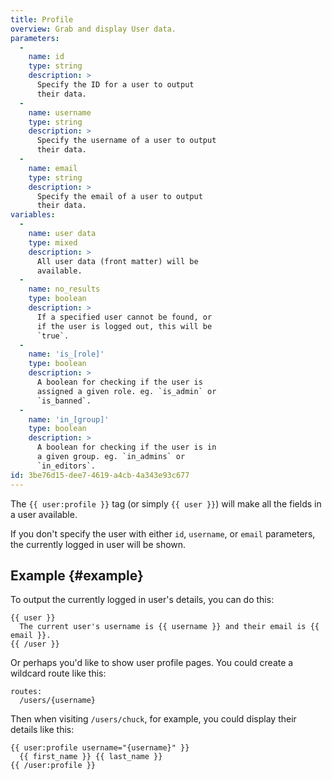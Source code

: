 ```yaml
---
title: Profile
overview: Grab and display User data.
parameters:
  -
    name: id
    type: string
    description: >
      Specify the ID for a user to output
      their data.
  -
    name: username
    type: string
    description: >
      Specify the username of a user to output
      their data.
  -
    name: email
    type: string
    description: >
      Specify the email of a user to output
      their data.
variables:
  -
    name: user data
    type: mixed
    description: >
      All user data (front matter) will be
      available.
  -
    name: no_results
    type: boolean
    description: >
      If a specified user cannot be found, or
      if the user is logged out, this will be
      `true`.
  -
    name: 'is_[role]'
    type: boolean
    description: >
      A boolean for checking if the user is
      assigned a given role. eg. `is_admin` or
      `is_banned`.
  -
    name: 'in_[group]'
    type: boolean
    description: >
      A boolean for checking if the user is in
      a given group. eg. `in_admins` or
      `in_editors`.
id: 3be76d15-dee7-4619-a4cb-4a343e93c677
---
```

The `{{ user:profile }}` tag (or simply `{{ user }}`) will make all the fields in a user available.

If you don't specify the user with either `id`, `username`, or `email` parameters, the currently logged in user will be shown.

## Example {#example}

To output the currently logged in user's details, you can do this:

```
{{ user }}
  The current user's username is {{ username }} and their email is {{ email }}.
{{ /user }}
```

Or perhaps you'd like to show user profile pages. You could create a wildcard route like this:

``` .language-yaml
routes:
  /users/{username}
```

Then when visiting `/users/chuck`, for example, you could display their details like this:

```
{{ user:profile username="{username}" }}
  {{ first_name }} {{ last_name }}
{{ /user:profile }}
```
